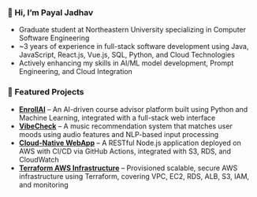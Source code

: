 ### 👋 Hi, I’m Payal Jadhav

- Graduate student at Northeastern University specializing in Computer Software Engineering
- ~3 years of experience in full-stack software development using Java, JavaScript, React.js, Vue.js, SQL, Python, and Cloud Technologies
- Actively enhancing my skills in AI/ML model development, Prompt Engineering, and Cloud Integration

### 🌟 Featured Projects

- **[EnrollAI](https://github.com/jpayal0110/EnrollAI)** – An AI-driven course advisor platform built using Python and Machine Learning, integrated with a full-stack web interface
- **[VibeCheck](https://github.com/jpayal0110/vibecheck)** – A music recommendation system that matches user moods using audio features and NLP-based input processing
- **[Cloud-Native WebApp](https://github.com/jpayal0110/cloud-native-webapp)** – A RESTful Node.js application deployed on AWS with CI/CD via GitHub Actions, integrated with S3, RDS, and CloudWatch
- **[Terraform AWS Infrastructure](https://github.com/jpayal0110/terraform-aws-infra)** – Provisioned scalable, secure AWS infrastructure using Terraform, covering VPC, EC2, RDS, ALB, S3, IAM, and monitoring

<!---
jpayal0110/jpayal0110 is a ✨ special ✨ repository because its `README.md` (this file) appears on your GitHub profile.
You can click the Preview link to take a look at your changes.
--->
